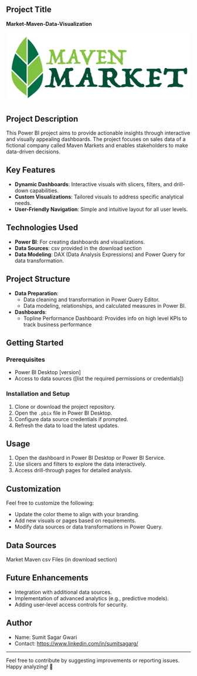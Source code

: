 ## **Project Title**  
**Market-Maven-Data-Visualization**  

![Market Maven Logo](https://github.com/SumitSagarG/Market-Maven-Data-Visualization/blob/main/Maven_Market.png)

## **Project Description**  
This Power BI project aims to provide actionable insights through interactive and visually appealing dashboards. The project focuses on sales data of a fictional company called Maven Markets and enables stakeholders to make data-driven decisions.  

## **Key Features**  
- **Dynamic Dashboards**: Interactive visuals with slicers, filters, and drill-down capabilities.  
- **Custom Visualizations**: Tailored visuals to address specific analytical needs.  
- **User-Friendly Navigation**: Simple and intuitive layout for all user levels.  

## **Technologies Used**  
- **Power BI**: For creating dashboards and visualizations.  
- **Data Sources**: csv provided in the download section 
- **Data Modeling**: DAX (Data Analysis Expressions) and Power Query for data transformation.  

## **Project Structure**  
- **Data Preparation**:  
  - Data cleaning and transformation in Power Query Editor.  
  - Data modeling, relationships, and calculated measures in Power BI.  
- **Dashboards**:  
  - Topline Performance Dashboard: Provides info on high level KPIs to track business performance


## **Getting Started**  

### **Prerequisites**  
- Power BI Desktop [version]  
- Access to data sources ([list the required permissions or credentials])  

### **Installation and Setup**  
1. Clone or download the project repository.  
2. Open the `.pbix` file in Power BI Desktop.  
3. Configure data source credentials if prompted.  
4. Refresh the data to load the latest updates.  

## **Usage**  
1. Open the dashboard in Power BI Desktop or Power BI Service.  
2. Use slicers and filters to explore the data interactively.  
3. Access drill-through pages for detailed analysis.  

## **Customization**  
Feel free to customize the following:  
- Update the color theme to align with your branding.  
- Add new visuals or pages based on requirements.  
- Modify data sources or data transformations in Power Query.  

## **Data Sources**  
Market Maven csv Files (in download section)

## **Future Enhancements**  
- Integration with additional data sources.  
- Implementation of advanced analytics (e.g., predictive models).  
- Adding user-level access controls for security.  

## **Author**  
- Name: Sumit Sagar Gwari 
- Contact: https://www.linkedin.com/in/sumitsagarg/


---  
Feel free to contribute by suggesting improvements or reporting issues. Happy analyzing! 🚀
